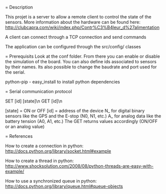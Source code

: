 = Description

This projet is a server to allow a remote client to control the state of the sensors.
More information about the hardware can be found here:
http://clubcapra.com/wiki/index.php/Contr%C3%B4leur_d%27alimentation


A client can connect through a TCP connection and send commands

The application can be configured through the src/config/ classes

= Prerequisits
Look at the conf folder. From there you can enable or disable the simulation of the board. 
You can also define ids associated to sensors by their names.
Its also possible to change the baudrate and port used for the serial.

python-pip - easy_install to install python dependencies

= Serial communication protocol

SET [id] [state]\n
GET [id]\n

[state] = ON or OFF
[id] = address of the device
    N_ for digital binary sensors like the GPS and the E-stop (N0, N1, etc.)
    A_ for analog data like the battery tension (A0, A1, etc.)
    The GET returns values accordingly (ON/OFF or an analog value)

= References

How to create a connection in python:
http://docs.python.org/library/socket.html#example

How to create a thread in python:
http://www.shocksolution.com/2008/08/python-threads-are-easy-with-example/

How to use a synchronized queue in python:
http://docs.python.org/library/queue.html#queue-objects

